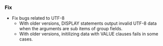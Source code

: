 ### Fix

* Fix bugs related to UTF-8
  * With older versions, DISPLAY statements output invalid UTF-8 data when the arguments are sub items of group fields.
  * With older versions, initilizing data with VALUE clauses fails in some cases.